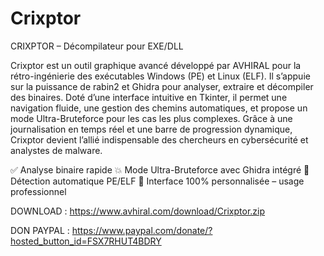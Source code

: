 # Crixptor
CRIXPTOR – Décompilateur pour EXE/DLL

Crixptor est un outil graphique avancé développé par AVHIRAL pour la rétro-ingénierie des exécutables Windows (PE) et Linux (ELF). Il s’appuie sur la puissance de rabin2 et Ghidra pour analyser, extraire et décompiler des binaires. Doté d’une interface intuitive en Tkinter, il permet une navigation fluide, une gestion des chemins automatiques, et propose un mode Ultra-Bruteforce pour les cas les plus complexes. Grâce à une journalisation en temps réel et une barre de progression dynamique, Crixptor devient l’allié indispensable des chercheurs en cybersécurité et analystes de malware.

✅ Analyse binaire rapide
💥 Mode Ultra-Bruteforce avec Ghidra intégré
🧠 Détection automatique PE/ELF
🎯 Interface 100% personnalisée – usage professionnel

DOWNLOAD : https://www.avhiral.com/download/Crixptor.zip

DON PAYPAL : https://www.paypal.com/donate/?hosted_button_id=FSX7RHUT4BDRY
